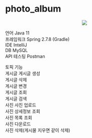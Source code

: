 # photo_album

<p align="center">
  <img src="![photoAlbumERDjpeg](https://user-images.githubusercontent.com/74303992/220883554-b25ba35a-2b35-4fba-8fe4-6bf3b3b785ff.jpeg)
">
</p>

언어	Java 11  
프레임워크	Spring 2.7.8 (Gradle)  
IDE	IntelliJ  
DB	MySQL  
API 테스팅	Postman  

토픽	기능  
게시글	게시글 생성   
게시글 삭제  
게시글 변경  
게시글 조회  
게시글 검색  
사진	사진 업로드  
사진 상세정보 조회  
사진 목록 조회  
사진 다운로드  
사진 삭제(게시물 지우면 같이 삭제)  
